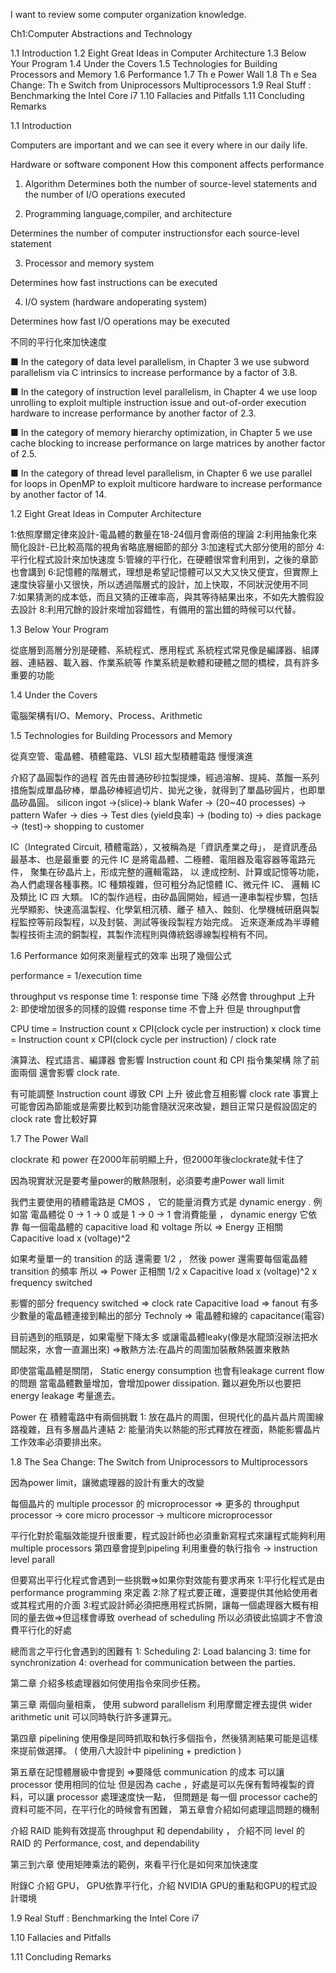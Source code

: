 I want to review some computer organization knowledge.



Ch1:Computer Abstractions and Technology


1.1 Introduction 
1.2 Eight Great Ideas in Computer Architecture 
1.3 Below Your Program 
1.4 Under the Covers 
1.5 Technologies for Building Processors and Memory 
1.6 Performance 
1.7 Th e Power Wall 
1.8 Th e Sea Change: Th e Switch from Uniprocessors 
Multiprocessors 
1.9 Real Stuff : Benchmarking the Intel Core i7 
1.10 Fallacies and Pitfalls 
1.11 Concluding Remarks 


1.1 Introduction 

Computers are important and we can see it every where in our daily life.



Hardware or software component How this component affects performance

1. Algorithm Determines both the number of source-level statements and the number of I/O operations executed


2. Programming language,compiler, and architecture

Determines the number of computer instructionsfor each source-level statement


3. Processor and memory system

Determines how fast instructions can be executed 

4. I/O system (hardware andoperating system)

Determines how fast I/O operations may be executed

不同的平行化來加快速度

■ In the category of data level parallelism, in Chapter 3 we use subword
parallelism via C intrinsics to increase performance by a factor of 3.8.

■ In the category of instruction level parallelism, in Chapter 4 we use loop
unrolling to exploit multiple instruction issue and out-of-order execution
hardware to increase performance by another factor of 2.3.

■ In the category of memory hierarchy optimization, in Chapter 5 we use
cache blocking to increase performance on large matrices by another factor
of 2.5.

■ In the category of thread level parallelism, in Chapter 6 we use parallel for
loops in OpenMP to exploit multicore hardware to increase performance by
another factor of 14.





1.2 Eight Great Ideas in Computer Architecture 

1:依照摩爾定律來設計-電晶體的數量在18-24個月會兩倍的理論
2:利用抽象化來簡化設計-已比較高階的視角省略底層細節的部分
3:加速程式大部分使用的部分
4:平行化程式設計來加快速度
5:管線的平行化，在硬體很常會利用到，之後的章節也會講到
6:記憶體的階層式，理想是希望記憶體可以又大又快又便宜，但實際上速度快容量小又很快，所以透過階層式的設計，加上快取，不同狀況使用不同  
7:如果猜測的成本低，而且又猜的正確率高，與其等待結果出來，不如先大膽假設去設計
8:利用冗餘的設計來增加容錯性，有備用的當出錯的時候可以代替。




1.3 Below Your Program 

從底層到高層分別是硬體、系統程式、應用程式
系統程式常見像是編譯器、組譯器、連結器、載入器、作業系統等
作業系統是軟體和硬體之間的橋樑，具有許多重要的功能



1.4 Under the Covers 

電腦架構有I/O、Memory、Process、Arithmetic 


1.5 Technologies for Building Processors and Memory 

從真空管、電晶體、積體電路、VLSI 超大型積體電路 慢慢演進

介紹了晶圓製作的過程
首先由普通矽砂拉製提煉，經過溶解、提純、蒸餾一系列措施製成單晶矽棒，單晶矽棒經過切片、拋光之後，就得到了單晶矽圓片，也即單晶矽晶圓。
silicon ingot ->(slice)-> blank Wafer -> (20~40 processes) -> pattern  Wafer -> dies -> Test dies (yield良率) 
-> (boding to) -> dies package -> (test)-> shopping to customer

IC（Integrated Circuit, 積體電路），又被稱為是「資訊產業之母」， 是資訊產品最基本、也是最重要 的元件
IC 是將電晶體、二極體、電阻器及電容器等電路元件， 聚集在矽晶片上，形成完整的邏輯電路， 以
達成控制、計算或記憶等功能，為人們處理各種事務。IC 種類複雜，但可粗分為記憶體 IC、微元件 IC、
邏輯 IC及類比 IC 四 大類。
IC的製作過程，由矽晶圓開始，經過一連串製程步驟，包括光學顯影、快速高溫製程、化學氣相沉積、離子
植入、蝕刻、化學機械研磨與製程監控等前段製程，以及封裝、測試等後段製程方始完成。
近來逐漸成為半導體製程技術主流的銅製程，其製作流程則與傳統鋁導線製程稍有不同。


1.6 Performance 
如何來測量程式的效率 出現了幾個公式

 performance = 1/execution time

 throughput vs response time 
 1: response time 下降 必然會 throughput 上升
 2: 即使增加很多的同樣的設備 response time 不會上升 但是 throughput會 

CPU time 
= Instruction count x CPI(clock cycle per instruction) x clock time  
= Instruction count x CPI(clock cycle per instruction) / clock rate

演算法、程式語言、編譯器 會影響 Instruction count 和 CPI  指令集架構 除了前面兩個 還會影響 clock rate.

有可能調整 Instruction count 導致 CPI 上升 彼此會互相影響
clock rate 事實上可能會因為節能或是需要比較到功能會隨狀況來改變，題目正常只是假設固定的clock rate 會比較好算





1.7 The Power Wall 

clockrate 和 power 在2000年前明顯上升，但2000年後clockrate就卡住了

因為現實狀況是要考量power的散熱限制，必須要考慮Power wall limit 

我們主要使用的積體電路是 CMOS ， 它的能量消費方式是 dynamic energy . 
例如當 電晶體從 0 -> 1 -> 0  或是 1 -> 0 -> 1  會消費能量 ， 
dynamic energy 它依靠 每一個電晶體的 capacitive load 和 voltage
所以 => Energy 正相關 Capacitive load x (voltage)^2

如果考量單一的 transition 的話 還需要 1/2 ， 然後 power 還需要每個電晶體 transition 的頻率
所以 => Power 正相關 1/2 x Capacitive load x (voltage)^2 x frequency switched

影響的部分
frequency switched => clock rate
Capacitive load => fanout 有多少數量的電晶體連接到輸出的部分
Technoly => 電晶體和線的 capacitance(電容)

目前遇到的瓶頸是，如果電壓下降太多 或讓電晶體leaky(像是水龍頭沒辦法把水關起來，水會一直漏出來)
=>散熱方法:在晶片的周圍加裝散熱裝置來散熱

即使當電晶體是關閉， Static energy consumption 也會有leakage current flow 的問題
當電晶體數量增加，會增加power dissipation. 難以避免所以也要把energy leakage 考量進去。

Power 在 積體電路中有兩個挑戰
1: 放在晶片的周圍，但現代化的晶片晶片周圍線路複雜，且有多層晶片連結
2: 能量消失以熱能的形式釋放在裡面，熱能影響晶片工作效率必須要排出來。



1.8 The Sea Change: The Switch from Uniprocessors to Multiprocessors 

因為power limit，讓微處理器的設計有重大的改變

每個晶片的 multiple processor 的 microprocessor => 更多的 throughput
processor -> core
micro processor -> multicore microprocessor

平行化對於電腦效能提升很重要，程式設計師也必須重新寫程式來讓程式能夠利用multiple processors
第四章會提到pipeling 利用重疊的執行指令 -> instruction level parall

但要寫出平行化程式會遇到一些挑戰=>如果你對效能有要求再來
1:平行化程式是由performance programming 來定義
2:除了程式要正確，還要提供其他給使用者或其程式用的介面
3:程式設計師必須把應用程式拆開，讓每一個處理器大概有相同的量去做=>但這樣會導致 overhead of scheduling
所以必須彼此協調才不會浪費平行化的好處

總而言之平行化會遇到的困難有
1: Scheduling 2: Load balancing 3: time for synchronization 4: overhead for communication between the parties.

第二章 介紹多核處理器如何使用指令來同步任務。

第三章  兩個向量相乘， 使用 subword parallelism 利用摩爾定裡去提供 wider arithmetic unit 可以同時執行許多運算元。

第四章 pipelining 使用像是同時抓取和執行多個指令，然後猜測結果可能是這樣來提前做選擇。 ( 使用八大設計中 pipelining + prediction )

第五章在記憶體層級中會提到 =>要降低 communication 的成本 可以讓 processor 使用相同的位址
但是因為 cache ，好處是可以先保有暫時複製的資料，可以讓 processor 處理速度快一點， 但問題是
每一個 processor cache的資料可能不同，在平行化的時候會有困難， 第五章會介紹如何處理這問題的機制

介紹 RAID 能夠有效提高 throughput 和 dependability ， 介紹不同 level 的 RAID 的 Performance, cost, and dependability



第三到六章 使用矩陣乘法的範例，來看平行化是如何來加快速度

附錄C 介紹 GPU， GPU依靠平行化，介紹 NVIDIA GPU的重點和GPU的程式設計環境


1.9 Real Stuff : Benchmarking the Intel Core i7 

1.10 Fallacies and Pitfalls 

1.11 Concluding Remarks 